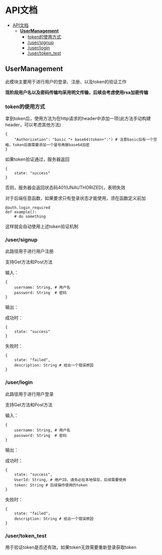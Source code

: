  # API文档


<!-- TOC -->

- [API文档](#api文档)
  - [**UserManagement**](#usermanagement)
    - [token的使用方式](#token的使用方式)
    - [/user/signup](#usersignup)
    - [/user/login](#userlogin)
    - [/user/token_test](#usertoken_test)

<!-- /TOC -->
## **UserManagement**
此模块主要用于进行用户的登录、注册、以及token的验证工作

**现阶段用户名以及密码传输均采用明文传输，后续会考虑使用rsa加密传输**

### token的使用方式

拿到token后，使用方法为在http请求的header中添加一项(此方法手动构建header，可以考虑其他方法)
```
{
    "Authorization": "basic "+ base64(token+":") # 注意basic后有一个空格，token后面需要添加一个冒号再做base64加密
}
```
如果token验证通过，服务器返回
```
{
    state: "success"
}
```
否则，服务器会返回状态码401(UNAUTHORIZED)，表明失效

对于后端任意函数，如果要求只有登录状态才能使用，须在函数定义前加
```
@auth.login_required
def example():
    # do something
```
这样就会自动使用上述token验证机制



### /user/signup
此路径用于进行用户注册

支持Get方法和Post方法

输入：
```
{
    username: String, # 用户名
    password: String  # 密码
}
```

输出：

成功时：
```
{
    state: "success"
}
```

失败时：
```
{
    state: "failed",
    description: String # 给出一个错误原因
}
```


### /user/login
此路径用于进行用户登录

支持Get方法和Post方法

输入：
```
{
    username: String, # 用户名
    password: String  # 密码
}
```

输出：

成功时：
```
{
    state: "success",
    UserId: String, # 用户ID，请务必在本地保存，后续需要使用
    token: String # 后续操作使用的token
}
```

失败时：
```
{
    state: "failed",
    description: String # 给出一个错误原因
}
```

### /user/token_test
用于验证token是否还有效。如果token无效需要重新登录获取token




